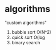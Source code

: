 # algorithms
"custom algorithms"
1) bubble sort O(N^2) 
2) quick sort O(log 
3) binary search        
          
     
       
     
 
